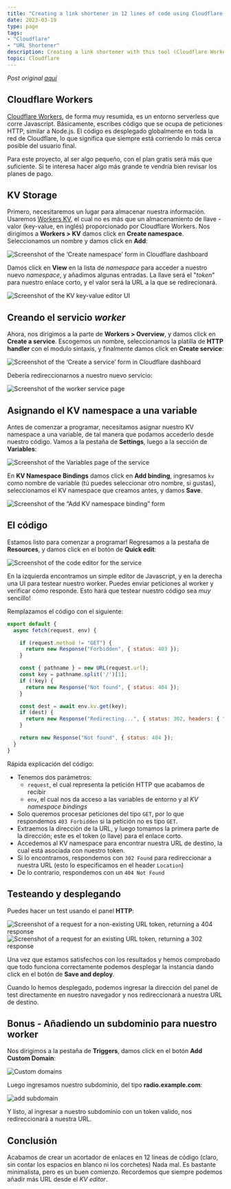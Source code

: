 ```yaml
---
title: "Creating a link shortener in 12 lines of code using Cloudflare Workers + Bonus"
date: 2023-03-19
type: page
tags: 
- "Cloudflare"
- "URL Shortener"
description: Creating a link shortener with this tool (Cloudflare Workers) is very easy, here is a small tutorial on how to do it.
topic: Cloudflare
---
```


*Post original [aquí](https://thomaslevesque.com/2022/11/01/building-a-url-shortener-in-12-lines-of-code-using-cloudflare-workers/)*

## Cloudflare Workers

[Cloudflare Workers](https://developers.cloudflare.com/workers/), de forma muy resumida, es un entorno serverless que corre Javascript. Básicamente, escribes código que se ocupa de peticiones HTTP, similar a Node.js. El código es desplegado globalmente en toda la red de Cloudflare, lo que significa que siempre está corriendo lo más cerca posible del usuario final.

Para este proyecto, al ser algo pequeño, con el plan gratis será más que suficiente. Si te interesa hacer algo más grande te vendría bien revisar los planes de pago.

## KV Storage

Primero, necesitaremos un lugar para almacenar nuestra información. Usaremos [Workers KV](https://developers.cloudflare.com/workers/runtime-apis/kv), el cual no es más que un almacenamiento de llave - valor (key-value, en inglés) proporcionado por Cloudflare Workers. Nos dirigimos a **Workers > KV** damos click en **Create namespace**. Seleccionamos un nombre y damos click en **Add**:


![Screenshot of the &lsquo;Create namespace&rsquo; form in Cloudflare dashboard](https://thomaslevesque.com/2022/11/01/building-a-url-shortener-in-12-lines-of-code-using-cloudflare-workers/create-kv-namespace.png "Create namespace")

Damos click en **View** en la lista de *namespace* para acceder a nuestro nuevo *namespace*,  y añadimos algunas entradas. La llave será el "*token*" para nuestro enlace corto, y el valor será la URL a la que se redirecionará.

![Screenshot of the KV key-value editor UI](https://thomaslevesque.com/2022/11/01/building-a-url-shortener-in-12-lines-of-code-using-cloudflare-workers/kv-entries.png "KV entries")

## Creando el servicio *worker*

Ahora, nos dirigimos a la parte de **Workers > Overview**, y damos click en **Create a service**. Escogemos un nombre, seleccionamos la platilla de **HTTP handler** con el modulo sintaxis, y finalmente damos click en **Create service**:

![Screenshot of the &lsquo;Create a service&rsquo; form in Cloudflare dashboard](https://thomaslevesque.com/2022/11/01/building-a-url-shortener-in-12-lines-of-code-using-cloudflare-workers/create-service.png "Create a service")

Debería redireccionarnos a nuestro nuevo servicio:

![Screenshot of the worker service page](https://thomaslevesque.com/2022/11/01/building-a-url-shortener-in-12-lines-of-code-using-cloudflare-workers/worker-service-page.png "Service page")

## Asignando el KV namespace a una variable

Antes de comenzar a programar, necesitamos asignar nuestro KV namespace a una variable, de tal manera que podamos accederlo desde nuestro código. Vamos a la pestaña de **Settings**, luego a la sección de **Variables**:

![Screenshot of the Variables page of the service](https://thomaslevesque.com/2022/11/01/building-a-url-shortener-in-12-lines-of-code-using-cloudflare-workers/settings-variables.png "Settings > Variables")

En **KV Namespace Bindings** damos click en **Add binding**, ingresamos `kv` como nombre de  variable  (tú puedes seleccionar otro nombre, si gustas), seleccionamos el KV namespace que creamos antes, y damos **Save**.

![Screenshot of the &ldquo;Add KV namespace binding&rdquo; form](https://thomaslevesque.com/2022/11/01/building-a-url-shortener-in-12-lines-of-code-using-cloudflare-workers/kv-namespace-binding.png "KV namespace binding")

## El código

Estamos listo para comenzar a programar! Regresamos a la pestaña de **Resources**, y damos click en el botón de **Quick edit**:

![Screenshot of the code editor for the service](https://thomaslevesque.com/2022/11/01/building-a-url-shortener-in-12-lines-of-code-using-cloudflare-workers/code-editor.png "Code editor")

En la izquierda encontramos un simple editor de Javascript, y en la derecha una UI para testear nuestro worker. Puedes enviar peticiones al worker y verificar cómo responde. Esto hará que testear nuestro código sea *muy* sencillo!

Remplazamos el código con el siguiente:

```javascript
export default {
  async fetch(request, env) {

    if (request.method != "GET") {
      return new Response("Forbidden", { status: 403 });
    }

    const { pathname } = new URL(request.url);
    const key = pathname.split('/')[1];
    if (!key) {
      return new Response("Not found", { status: 404 });
    }

    const dest = await env.kv.get(key);
    if (dest) {
      return new Response("Redirecting...", { status: 302, headers: { "Location": dest }});
    }

    return new Response("Not found", { status: 404 });
  }
}
```

Rápida explicación del código:

-   Tenemos dos parámetros:
    -   `request`, el cual representa la petición HTTP que acabamos de recibir
    -   `env`, el cual nos da acceso a las variables de entorno y al *KV namespace bindings*
-   Solo queremos procesar peticiones del tipo `GET`, por lo que respondemos `403 Forbidden` si la petición no es tipo `GET`.
-   Extraemos la dirección de la URL, y luego tomamos la primera parte de la dirección; este es el token (o llave) para el enlace corto.
-   Accedemos al KV namespace para encontrar nuestra URL de destino, la cual está asociada con nuestro token.
-   Si lo encontramos, respondemos con `302 Found` para redireccionar a nuestra URL (esto lo especificamos en el header `Location`)
-   De lo contrario, respondemos con un `404 Not Found`

## Testeando y desplegando

Puedes hacer un test usando el panel **HTTP**:

![Screenshot of a request for a non-existing URL token, returning a 404 response](https://thomaslevesque.com/2022/11/01/building-a-url-shortener-in-12-lines-of-code-using-cloudflare-workers/test-notfound.png "Not found") ![Screenshot of a request for an existing URL token, returning a 302 response](https://thomaslevesque.com/2022/11/01/building-a-url-shortener-in-12-lines-of-code-using-cloudflare-workers/test-found.png "Found")

Una vez que estamos satisfechos con los resultados y hemos comprobado que todo funciona correctamente podemos desplegar la instancia dando click en el botón de **Save and deploy**.

Cuando lo hemos desplegado, podemos ingresar la dirección del panel de test directamente en nuestro navegador y nos redireccionará a nuestra URL de destino.

## Bonus - Añadiendo un subdominio para nuestro worker

Nos dirigimos a la pestaña de **Triggers**, damos click en el botón **Add Custom Domain**:

![Custom domains](https://res.cloudinary.com/rooyca/image/upload/v1679243345/Blog/Imgs/Cloudflare%20Worker/Pasted_image_20230319111559_i9ceaq.png)

Luego ingresamos nuestro subdominio, del tipo **radio.example.com**:

![add subdomain](https://res.cloudinary.com/rooyca/image/upload/v1679243345/Blog/Imgs/Cloudflare%20Worker/Pasted_image_20230319111912_lmoppf.png)

Y listo, al ingresar a nuestro subdominio con un token valido, nos redireccionará a nuestra URL.
## Conclusión

Acabamos de crear un acortador de enlaces en 12 lineas de código (claro, sin contar los espacios en blanco ni los corchetes) Nada mal. Es bastante minimalista, pero es un buen comienzo. Recordemos que siempre podemos añadir más URL desde el *KV editor*.

